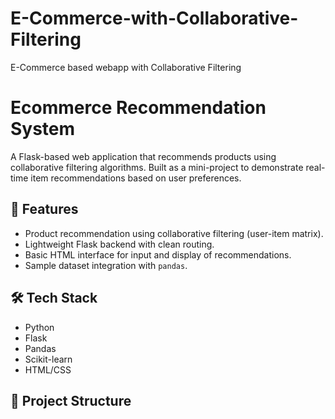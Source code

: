 # E-Commerce-with-Collaborative-Filtering
E-Commerce based webapp with Collaborative Filtering 
# Ecommerce Recommendation System

A Flask-based web application that recommends products using collaborative filtering algorithms. Built as a mini-project to demonstrate real-time item recommendations based on user preferences.

## 🚀 Features
- Product recommendation using collaborative filtering (user-item matrix).
- Lightweight Flask backend with clean routing.
- Basic HTML interface for input and display of recommendations.
- Sample dataset integration with `pandas`.

## 🛠️ Tech Stack
- Python
- Flask
- Pandas
- Scikit-learn
- HTML/CSS

## 📁 Project Structure
